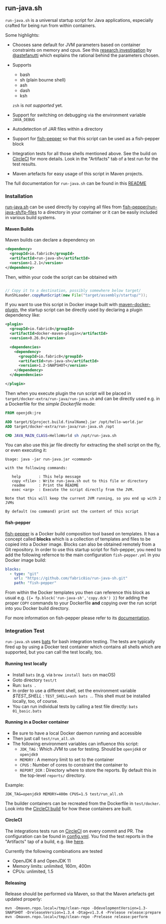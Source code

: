 ## run-java.sh

`run-java.sh` is a universal startup script for Java applications, especially crafted for being run from within containers.

Some highlights:

- Chooses sane default for JVM parameters based on container constraints on memory and cpus. See this [research investigation](TUNING.md) by [@astefanutti](https://github.com/astefanutti) which explains the rational behind the parameters chosen.
- Supports

  - bash
  - sh (plain bourne shell)
  - ash
  - dash
  - ksh

  `zsh` is _not supported_ yet.

- Support for switching on debugging via the environment variable `JAVA_DEBUG`
- Autodetection of JAR files within a directory
- Support for [fish-pepper](https://github.com/fabric8io-images/fish-pepper) so that this script can be used as a fish-pepper block
- Integration tests for all those shells mentioned above. See the build on [CircleCI](https://circleci.com/gh/fabric8io-images/run-java-sh) for more details. Look in the "Artifacts" tab of a test run for the test results.
- Maven artefacts for easy usage of this script in Maven projects.

The full documentation for `run-java.sh` can be found in this [README](fish-pepper/run-java-sh/readme.md)

### Installation

[run-java.sh](fish-pepper/run-java-sh/fp-files/run-java.sh) can be used directly by copying all files from [fish-pepper/run-java-sh/fp-files](fish-pepper/run-java-sh/fp-files) to a directory in your container or it can be easily included in various build systems.

#### Maven Builds

Maven builds can declare a dependency on

```xml
<dependency>
  <groupId>io.fabric8</groupId>
  <artifactId>run-java-sh</artifactId>
  <version>1.2.1</version>
</dependency>
```

Then, within your code the script can be obtained with

```java

// Copy it to a destination, possibly somewhere below target/
RunShLoader.copyRunScript(new File("target/assembly/startup/"));
```

If you want to use this script in Docker image built with [maven-docker-plugin](https://github.com/fabric8io/docker-maven-plugin), the startup script can be directly used by declaring
a plugin dependency like:

```xml
<plugin>
  <groupId>io.fabric8</groupId>
  <artifactId>docker-maven-plugin</artifactId>
  <version>0.26.0</version>

  <dependencies>
    <dependency>
      <groupId>io.fabric8</groupId>
      <artifactId>run-java-sh</artifactId>
      <version>1.2-SNAPSHOT</version>
    </dependency>
  </dependencies>

</plugin>
```

Then when you execute plugin the run script will be placed in `target/docker-extra/run-java/run-java.sh` and can be directly used e.g. in a Dockerfile for the _simple Dockerfile_ mode:

```Dockerfile
FROM openjdk:jre

ADD target/${project.build.finalName}.jar /opt/hello-world.jar
ADD target/docker-extra/run-java/run-java.sh /opt

CMD JAVA_MAIN_CLASS=HelloWorld sh /opt/run-java.sh
```

You can also use this jar file directly for extracting the shell script on the fly,
or even executing it:

```
Usage: java -jar run-java.jar <command>

with the following commands:

   help        : This help message
   copy <file> : Write run-java.sh out to this file or directory
   readme      : Print the README
   exec <arg>  : Execute the script directly from the JVM.

Note that this will keep the current JVM running, so you end up with 2 JVMs

By default (no command) print out the content of this script
```

#### fish-pepper

[fish-pepper](https://github.com/fabric8io-images/fish-pepper) is a Docker build composition tool based on templates. It has a concept called **blocks** which is a collection of templates and files to be copied into a Docker image. Blocks can also be obtained remotely from a Git repository. In order to use this startup script for fish-pepper, you need to add the following refernce to the main configuration `fish-pepper.yml` in you Docker image build:

```yml
blocks:
  - type: "git"
    url: "https://github.com/fabric8io/run-java-sh.git"
    path: "fish-pepper"
```

From within the Docker templates you then can reference this block as usual e.g. `{{= fp.block('run-java-sh','copy.dck') }}` for adding the proper `COPY` commands to your Dockerfile **and** copying over the run script into you Docker build directory.

For more information on fish-pepper please refer to its [documentation](https://github.com/fabric8io-images/fish-pepper).

### Integration Test

`run-java.sh` uses [bats](https://github.com/sstephenson/bats) for bash integration testing.
The tests are typically fired up by using a Docker test container which contains all shells which are supported, but you can call the test locally, too.

#### Running test locally

- Install `bats` (e.g. via `brew install bats` on macOS)
- Goto directory `test/t`
- Run: `bats .`
- In order to use a different shell, set the environment variable _\$TEST_SHELL_ : `TEST_SHELL=ash bats .`. This shell must be installed locally, too, of course.
- You can run individual tests by calling a test file directly: `bats 01_basic.bats`

#### Running in a Docker container

- Be sure to have a local Docker daemon running and accessible
- Then just call `test/run_all.sh`
- The following environment variables can influence this script:
  - `JDK_TAG` : Which JVM to use for testing. Should be `openjdk8` or `openjdk9`
  - `MEMORY` : A memory limit to set to the container
  - `CPUS` : Number of cores to constraint the container to
  - `REPORT_DIR` : Directory where to store the reports. By default this in the top-level `reports/` directory.

Example:

```
JDK_TAG=openjdk9 MEMORY=400m CPUS=1.5 test/run_all.sh
```

The builder containers can be recreated from the Dockerfile in `test/docker`. Look into the [CircleCI build](.circleci/config.yml) for how these containers are built.

#### CircleCI

The integrations tests run on [CircleCI](https://circleci.com/) on every commit and PR. The configuration can be found in [config.yml](.circleci/config.yml). You find the test reports in the "Artifacts" tap of a build, e.g. like [here](https://circleci.com/gh/fabric8io-images/run-java-sh/127#artifacts/containers/0).

Currently the following combinations are tested

- OpenJDK 8 and OpenJDK 11
- Memory limits: unlimited, 160m, 400m
- CPUs: unlimited, 1.5

#### Releasing

Release should be performed via Maven, so that the Maven artefacts get updated properly:

```
mvn -Dmaven.repo.local=/tmp/clean-repo -DdevelopmentVersion=1.3-SNAPSHOT -DreleaseVersion=1.3.4 -Dtag=v1.3.4 -Prelease release:prepare
mvn -Dmaven.repo.local=/tmp/clean-repo -Prelease release:perform
```
